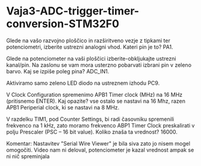 # Vaja3-ADC-trigger-timer-conversion-STM32F0

Glede na vašo razvojno ploščico in razširitveno vezje z tipkami ter potenciometri, izberite ustrezni analogni vhod. Kateri pin je to? PA1.

Glede na potenciometer na vaši ploščici izberite-obkljukajte ustrezni kanal/pin. Na zaslonu se vam mora usterzno pobarvati izbrani pin v zeleno barvo. Kaj se izpiše poleg pina? ADC_IN1.

Aktiviramo samo zeleno LED diodo na ustreznem izhodu PC9.

V Clock Configuration spremenimo APB1 Timer clock (MHz) na 16 MHz (pritisnemo ENTER). Kaj opazite? vse ostalo se nastavi na 16 Mhz, razen APB1 Periperial clock, ki se nastavi na 8 MHz.

V razdelku TIM1, pod Counter Settings, bi radi časovniku spremenili frekvenco na 1 kHz, zato moramo frekvenco ABP1 Timer Clock preskalirati v polju Prescaler (PSC – 16 bit value). Koliko znaša ta vrednost? 16000. 

Komentar: Nastavitev "Serial Wire Viewer" je bila siva zato jo nisem mogel omogočiti. Video nam ni deloval, potenciometer je kazal vrednost ampak se ni nič spreminjala

